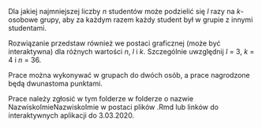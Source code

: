 Dla jakiej najmniejszej liczby *n* studentów może podzielić się *l* razy na *k*-osobowe grupy, aby za każdym razem każdy student był w grupie z innymi studentami.

Rozwiązanie przedstaw również we postaci graficznej (może być interaktywna) dla różnych wartości *n*, *l* i *k*. Szczególnie uwzględnij *l* = 3, *k* = 4 i *n* = 36.

Prace można wykonywać w grupach do dwóch osób, a prace nagrodzone będą dwunastoma punktami.

Prace należy zgłosić w tym folderze w folderze o nazwie NazwiskoImieNazwiskoImie w postaci plików .Rmd lub linków do interaktywnych aplikacji do 3.03.2020.
